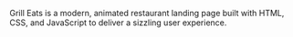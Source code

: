 Grill Eats is a modern, animated restaurant landing page built with HTML, CSS, and JavaScript to deliver a sizzling user experience.
